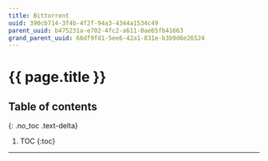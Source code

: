 ```yaml
---
title: Bittorrent
uuid: 390cb714-3f4b-4f2f-94a3-4344a1534c49
parent_uuid: b475231a-e702-4fc2-a611-0ae65fb41663
grand_parent_uuid: 66df9fd1-5ee6-42a1-831e-b3b9d6e26524
---
```


# {{ page.title }}

## Table of contents
{: .no_toc .text-delta}

1. TOC
{:toc}

---
